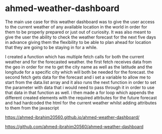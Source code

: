 # ahmed-weather-dashboard

The main use case for this weather dashboard was to give the user access to the current weather of any available location in the world in order for them to be properly prepared or just out of curiosity. It was also meant to give the user the ability to check the weather forecast for the next five days in advance giving them the flexibility to be able to plan ahead for location that they are going to be staying in for a while.

I created a function which has multiple fetch calls for both the current weather and for the forecasted weather. the first fetch receives data from the geo in order for me to get the city name as well as the latitude and the longitude for a specific city which will both be needed for the forecast. the second fetch gets data for the forecast and i set a variable to allow me to start from the data.list array and it also runs the next function in order to set the parameter with data that i would need to pass through it in order to use that data in that function as well. i then made a for loop which appends the different created elements with the required attrbutes for the future forecast and had hardcoded the html for the current weather whilst adding attributes to them from the javascript

https://ahmed-ibrahim20560.github.io/ahmed-weather-dashboard/

https://github.com/ahmed-ibrahim20560/ahmed-weather-dashboard



